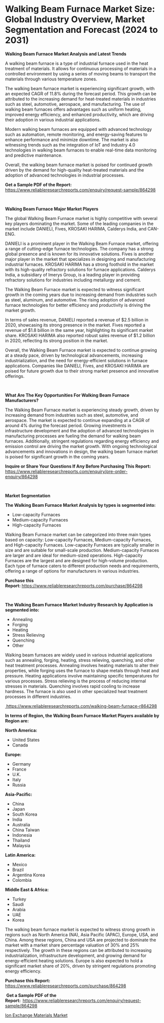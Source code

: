 <p><h1>Walking Beam Furnace Market Size: Global Industry Overview, Market Segmentation and Forecast (2024 to 2031)</h1></p><p><strong>Walking Beam Furnace Market Analysis and Latest Trends</strong></p>
<p><p>A walking beam furnace is a type of industrial furnace used in the heat treatment of materials. It allows for continuous processing of materials in a controlled environment by using a series of moving beams to transport the materials through various temperature zones.</p><p>The walking beam furnace market is experiencing significant growth, with an expected CAGR of 11.8% during the forecast period. This growth can be attributed to the increasing demand for heat-treated materials in industries such as steel, automotive, aerospace, and manufacturing. The use of walking beam furnaces offers advantages such as uniform heating, improved energy efficiency, and enhanced productivity, which are driving their adoption in various industrial applications.</p><p>Modern walking beam furnaces are equipped with advanced technology such as automation, remote monitoring, and energy-saving features to enhance performance and minimize downtime. The market is also witnessing trends such as the integration of IoT and Industry 4.0 technologies in walking beam furnaces to enable real-time data monitoring and predictive maintenance.</p><p>Overall, the walking beam furnace market is poised for continued growth driven by the demand for high-quality heat-treated materials and the adoption of advanced technologies in industrial processes.</p></p>
<p><strong>Get a Sample PDF of the Report:&nbsp;</strong> <a href="https://www.reliableresearchreports.com/enquiry/request-sample/864298">https://www.reliableresearchreports.com/enquiry/request-sample/864298</a></p>
<p>&nbsp;</p>
<p><strong>Walking Beam Furnace Major Market Players</strong></p>
<p><p>The global Walking Beam Furnace market is highly competitive with several key players dominating the market. Some of the leading companies in the market include DANIELI, Fives, KROSAKI HARIMA, Calderys India, and CAN-ENG.</p><p>DANIELI is a prominent player in the Walking Beam Furnace market, offering a range of cutting-edge furnace technologies. The company has a strong global presence and is known for its innovative solutions. Fives is another major player in the market that specializes in designing and manufacturing industrial furnaces. KROSAKI HARIMA has a strong foothold in the market with its high-quality refractory solutions for furnace applications. Calderys India, a subsidiary of Imerys Group, is a leading player in providing refractory solutions for industries including metallurgy and cement.</p><p>The Walking Beam Furnace market is expected to witness significant growth in the coming years due to increasing demand from industries such as steel, aluminum, and automotive. The rising adoption of advanced furnace technologies for better efficiency and productivity is driving the market growth.</p><p>In terms of sales revenue, DANIELI reported a revenue of $2.5 billion in 2020, showcasing its strong presence in the market. Fives reported a revenue of $1.8 billion in the same year, highlighting its significant market share. KROSAKI HARIMA also reported robust sales revenue of $1.2 billion in 2020, reflecting its strong position in the market.</p><p>Overall, the Walking Beam Furnace market is expected to continue growing at a steady pace, driven by technological advancements, increasing industrialization, and the need for energy-efficient solutions in furnace applications. Companies like DANIELI, Fives, and KROSAKI HARIMA are poised for future growth due to their strong market presence and innovative offerings.</p></p>
<p>&nbsp;</p>
<p><strong>What Are The Key Opportunities For Walking Beam Furnace Manufacturers?</strong></p>
<p><p>The Walking Beam Furnace market is experiencing steady growth, driven by increasing demand from industries such as steel, automotive, and aerospace. The market is expected to continue expanding at a CAGR of around 4% during the forecast period. Growing investments in infrastructure development and the adoption of advanced technologies in manufacturing processes are fueling the demand for walking beam furnaces. Additionally, stringent regulations regarding energy efficiency and emission control are driving the market growth. With ongoing technological advancements and innovations in design, the walking beam furnace market is poised for significant growth in the coming years.</p></p>
<p><strong>Inquire or Share Your Questions If Any Before Purchasing This Report:</strong> <a href="https://www.reliableresearchreports.com/enquiry/pre-order-enquiry/864298">https://www.reliableresearchreports.com/enquiry/pre-order-enquiry/864298</a></p>
<p>&nbsp;</p>
<p><strong>Market Segmentation</strong></p>
<p><strong>The Walking Beam Furnace Market Analysis by types is segmented into:</strong></p>
<p><ul><li>Low-capacity Furnaces</li><li>Medium-capacity Furnaces</li><li>High-capacity Furnaces</li></ul></p>
<p><p>Walking Beam Furnace market can be categorized into three main types based on capacity: Low-capacity Furnaces, Medium-capacity Furnaces, and High-capacity Furnaces. Low-capacity Furnaces are typically smaller in size and are suitable for small-scale production. Medium-capacity Furnaces are larger and are ideal for medium-sized operations. High-capacity Furnaces are the largest and are designed for high-volume production. Each type of furnace caters to different production needs and requirements, offering a range of options for manufacturers in various industries.</p></p>
<p><strong>Purchase this Report:&nbsp;</strong><a href="https://www.reliableresearchreports.com/purchase/864298">https://www.reliableresearchreports.com/purchase/864298</a></p>
<p>&nbsp;</p>
<p><strong>The Walking Beam Furnace Market Industry Research by Application is segmented into:</strong></p>
<p><ul><li>Annealing</li><li>Forging</li><li>Heating</li><li>Stress Relieving</li><li>Quenching</li><li>Other</li></ul></p>
<p><p>Walking beam furnaces are widely used in various industrial applications such as annealing, forging, heating, stress relieving, quenching, and other heat treatment processes. Annealing involves heating materials to alter their properties, while forging uses the furnace to shape metals through heat and pressure. Heating applications involve maintaining specific temperatures for various processes. Stress relieving is the process of reducing internal stresses in materials. Quenching involves rapid cooling to increase hardness. The furnace is also used in other specialized heat treatment processes in different industries.</p></p>
<p><a href="https://www.reliableresearchreports.com/walking-beam-furnace-r864298">&nbsp;https://www.reliableresearchreports.com/walking-beam-furnace-r864298</a></p>
<p><strong>In terms of Region, the Walking Beam Furnace Market Players available by Region are:</strong></p>
<p>
    <p> <strong> North America: </strong>
        <ul>
            <li>United States</li>
            <li>Canada</li>
        </ul>
        </p> 
    <p> <strong> Europe: </strong>
        <ul>
            <li>Germany</li>
            <li>France</li>
            <li>U.K.</li>
            <li>Italy</li>
            <li>Russia</li>
        </ul>
        </p> 
    <p> <strong> Asia-Pacific: </strong>
        <ul>
            <li>China</li>
            <li>Japan</li>
            <li>South Korea</li>
            <li>India</li>
            <li>Australia</li>
            <li>China Taiwan</li>
            <li>Indonesia</li>
            <li>Thailand</li>
            <li>Malaysia</li>
        </ul>
        </p> 
    <p> <strong> Latin America: </strong>
        <ul>
            <li>Mexico</li>
            <li>Brazil</li>
            <li>Argentina Korea</li>
            <li>Colombia</li>
        </ul>
        </p> 
    <p> <strong> Middle East & Africa: </strong>
        <ul>
            <li>Turkey</li>
            <li>Saudi</li>
            <li>Arabia</li>
            <li>UAE</li>
            <li>Korea</li>
        </ul>
    </p>
    </p>
<p><p>The walking beam furnace market is expected to witness strong growth in regions such as North America (NA), Asia Pacific (APAC), Europe, USA, and China. Among these regions, China and USA are projected to dominate the market with a market share percentage valuation of 30% and 25% respectively. The growth in these regions can be attributed to increasing industrialization, infrastructure development, and growing demand for energy-efficient heating solutions. Europe is also expected to hold a significant market share of 20%, driven by stringent regulations promoting energy efficiency.</p></p>
<p><strong>Purchase this Report: </strong><a href="https://www.reliableresearchreports.com/purchase/864298">https://www.reliableresearchreports.com/purchase/864298</a></p>
<p>&nbsp;<strong>Get a Sample PDF of the Report:&nbsp;&nbsp;</strong><a href="https://www.reliableresearchreports.com/enquiry/request-sample/864298">https://www.reliableresearchreports.com/enquiry/request-sample/864298</a></p>
<p><strong></strong></p>
<p><p><a href="https://view.publitas.com/reportprime-1/ion-exchange-materials-market-size-growth-and-industry-analysis-by-market-segmentation-and-regional-insights-and-forecast-to-2031/">Ion Exchange Materials Market</a></p></p>